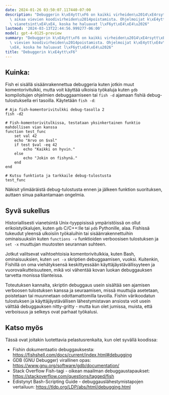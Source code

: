 ```yaml
---
date: 2024-01-26 03:50:07.117440-07:00
description: "Debuggerin k\xE4ytt\xF6 on kaikki virheiden\u2014\xE4rsytt\xE4vien,\
  \ aikaa vievien koodivirheiden\u2014poistamista. Ohjelmoijat k\xE4ytt\xE4v\xE4t\
  \ vianetsint\xE4\xE4, koska he haluavat l\xF6yt\xE4\xE4\u2026"
lastmod: '2024-03-13T22:44:56.999277-06:00'
model: gpt-4-0125-preview
summary: "Debuggerin k\xE4ytt\xF6 on kaikki virheiden\u2014\xE4rsytt\xE4vien, aikaa\
  \ vievien koodivirheiden\u2014poistamista. Ohjelmoijat k\xE4ytt\xE4v\xE4t vianetsint\xE4\
  \xE4, koska he haluavat l\xF6yt\xE4\xE4\u2026"
title: "Debuggerin k\xE4ytt\xF6"
---
```


## Kuinka:
Fish ei sisällä sisäänrakennettua debuggeria kuten jotkin muut komentorivitulkki, mutta voit käyttää ulkoisia työkaluja kuten `gdb` kompiloitujen ohjelmien debuggaamiseen tai `fish -d` ajamaan fishiä debug-tulostuksella eri tasoilla. Käytetään `fish -d`:

```fish
# Aja fish-komentorivitulkki debug-tasolla 2
fish -d2

# Fish-komentorivitulkissa, testataan yksinkertainen funktio mahdollisen vian kanssa
function test_func
    set val 42
    echo "Arvo on $val"
    if test $val -eq 42
        echo "Kaikki on hyvin."
    else
        echo "Jokin on fishynä."
    end
end

# Kutsu funktiota ja tarkkaile debug-tulostusta
test_func
```

Näkisit ylimääräistä debug-tulostusta ennen ja jälkeen funktion suorituksen, auttaen sinua paikantamaan ongelmia.

## Syvä sukellus
Historiallisesti vianetsintä Unix-tyyppisissä ympäristöissä on ollut erikoistyökalujen, kuten `gdb` C/C++:lle tai `pdb` Pythonille, alaa. Fishissä tukeudut yleensä ulkoisiin työkaluihin tai sisäänrakennettuihin ominaisuuksiin kuten `functions -v` funktioiden verboosisen tulostuksen ja `set -x` muuttujan muutosten seurannan suhteen.

Jotkut valitsevat vaihtoehtoisia komentorivitulkkia, kuten Bash, ominaisuuksien, kuten `set -x` skriptien debuggaamisen, vuoksi. Kuitenkin, Fishillä on oma viehätyksensä keskittyessään käyttäjäystävällisyyteen ja vuorovaikutteisuuteen, mikä voi vähentää kovan luokan debuggauksen tarvetta monissa tilanteissa.

Toteutuksen kannalta, skriptin debuggaus usein sisältää sen ajamisen verboosen tulostuksen kanssa ja seuraamisen, missä muuttujia asetetaan, poistetaan tai muunnetaan odottamattomilla tavoilla. Fishin värikoodatun tulostuksen ja käyttäjäystävällisen lähestymistavan ansiosta voit usein välttää debuggauksen nitty-gritty - mutta kun olet jumissa, muista, että verboisuus ja selkeys ovat parhaat työkalusi.

## Katso myös
Tässä ovat joitakin luotettavia pelastusrenkaita, kun olet syvällä koodissa:

- Fishin dokumentaatio debuggauksesta: https://fishshell.com/docs/current/index.html#debugging
- GDB (GNU Debugger) virallinen opas: https://www.gnu.org/software/gdb/documentation/
- Stack Overflow Fish-tagi - oikean maailman debuggaustapaukset: https://stackoverflow.com/questions/tagged/fish
- Edistynyt Bash-Scripting Guide - debuggauslähestymistapojen vertailuun: https://tldp.org/LDP/abs/html/debugging.html
